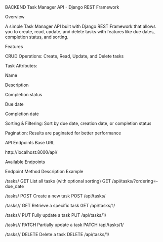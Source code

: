 BACKEND Task Manager API - Django REST Framework

Overview

A simple Task Manager API built with Django REST Framework that allows you to create, read, update, and delete tasks with features like due dates, completion status, and sorting.

Features

CRUD Operations: Create, Read, Update, and Delete tasks

Task Attributes:

Name

Description

Completion status

Due date

Completion date

Sorting & Filtering: Sort by due date, creation date, or completion status

Pagination: Results are paginated for better performance

API Endpoints
Base URL

http://localhost:8000/api/

Available Endpoints

Endpoint	Method	Description	Example

/tasks/	GET	List all tasks (with optional sorting)	GET /api/tasks/?ordering=-due_date

/tasks/	POST	Create a new task	POST /api/tasks/

/tasks/<id>/	GET	Retrieve a specific task	GET /api/tasks/1/

/tasks/<id>/	PUT	Fully update a task	PUT /api/tasks/1/

/tasks/<id>/	PATCH	Partially update a task	PATCH /api/tasks/1/

/tasks/<id>/	DELETE	Delete a task	DELETE /api/tasks/1/
